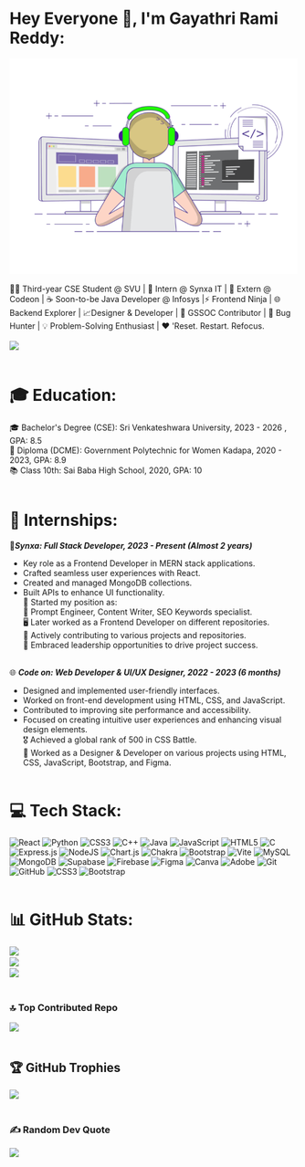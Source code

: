 # Hey Everyone 👋, I'm Gayathri Rami Reddy:

<p align="right"><img src="https://raw.githubusercontent.com/devSouvik/devSouvik/master/gif3.gif" alt="gayathri"></p>

👨‍💻 Third-year CSE Student @ SVU  |  🌟 Intern @ Synxa IT  | 🔧 Extern @ Codeon  | ☕ Soon-to-be Java Developer @ Infosys |⚡ Frontend Ninja  |  🌐 Backend Explorer |  📈Designer & Developer  |  🚀 GSSOC Contributor | 🐞 Bug Hunter | 💡 Problem-Solving Enthusiast | ❤️ 'Reset. Restart. Refocus.
<br><br>[![](https://visitcount.itsvg.in/api?id=RAMIREDDYGAYATHRI02&icon=1&color=0)](https://visitcount.itsvg.in)<br><br>

# 🎓 Education:     
🎓 Bachelor's Degree (CSE): Sri Venkateshwara University, 2023 - 2026 , GPA: 8.5<br>       🎒 Diploma (DCME): Government Polytechnic for Women Kadapa, 2020 - 2023, GPA: 8.9<br>       📚 Class 10th: Sai Baba High School, 2020, GPA: 10<br><br>

# 🌟 Internships:

   🏢<b><i>Synxa: Full Stack Developer, 2023 - Present (Almost 2 years)</i></b><br>         
  - Key role as a Frontend Developer in MERN stack applications.<br>
  - Crafted seamless user experiences with React.<br>
  - Created and managed MongoDB collections.<br>
  - Built APIs to enhance UI functionality.<br>
  🌟 Started my position as:<br>
         📑 Prompt Engineer, Content Writer, SEO Keywords specialist.<br>
         🖥️ Later worked as a Frontend Developer on different repositories.<br>
         💼 Actively contributing to various projects and repositories.<br>
         🎯 Embraced leadership opportunities to drive project success.<br><br>
  
  🌐 <b><i>Code on: Web Developer & UI/UX Designer, 2022 - 2023 (6 months)</i></b><br>           
  - Designed and implemented user-friendly interfaces.<br> 
  - Worked on front-end development using HTML, CSS, and JavaScript.<br>  
  - Contributed to improving site performance and accessibility.<br> 
  - Focused on creating intuitive user experiences and enhancing visual design elements.<br>
         🎖 Achieved a global rank of 500 in CSS Battle.<br>
         🎨 Worked as a Designer & Developer on various projects using HTML, CSS, JavaScript, Bootstrap, and Figma.<br><br>

# 💻 Tech Stack:
![React](https://img.shields.io/badge/react-%2320232a.svg?style=for-the-badge&logo=react&logoColor=%2361DAFB) ![Python](https://img.shields.io/badge/python-3670A0?style=for-the-badge&logo=python&logoColor=ffdd54) ![CSS3](https://img.shields.io/badge/css3-%231572B6.svg?style=for-the-badge&logo=css3&logoColor=white) ![C++](https://img.shields.io/badge/c++-%2300599C.svg?style=for-the-badge&logo=c%2B%2B&logoColor=white) ![Java](https://img.shields.io/badge/java-%23ED8B00.svg?style=for-the-badge&logo=openjdk&logoColor=white) ![JavaScript](https://img.shields.io/badge/javascript-%23323330.svg?style=for-the-badge&logo=javascript&logoColor=%23F7DF1E) ![HTML5](https://img.shields.io/badge/html5-%23E34F26.svg?style=for-the-badge&logo=html5&logoColor=white)  ![C](https://img.shields.io/badge/c-%2300599C.svg?style=for-the-badge&logo=c&logoColor=white) ![Express.js](https://img.shields.io/badge/express.js-%23404d59.svg?style=for-the-badge&logo=express&logoColor=%2361DAFB) ![NodeJS](https://img.shields.io/badge/node.js-6DA55F?style=for-the-badge&logo=node.js&logoColor=white) ![Chart.js](https://img.shields.io/badge/chart.js-F5788D.svg?style=for-the-badge&logo=chart.js&logoColor=white) ![Chakra](https://img.shields.io/badge/chakra-%234ED1C5.svg?style=for-the-badge&logo=chakraui&logoColor=white) ![Bootstrap](https://img.shields.io/badge/bootstrap-%238511FA.svg?style=for-the-badge&logo=bootstrap&logoColor=white) ![Vite](https://img.shields.io/badge/vite-%23646CFF.svg?style=for-the-badge&logo=vite&logoColor=white) ![MySQL](https://img.shields.io/badge/mysql-4479A1.svg?style=for-the-badge&logo=mysql&logoColor=white) ![MongoDB](https://img.shields.io/badge/MongoDB-%234ea94b.svg?style=for-the-badge&logo=mongodb&logoColor=white) ![Supabase](https://img.shields.io/badge/Supabase-3ECF8E?style=for-the-badge&logo=supabase&logoColor=white) ![Firebase](https://img.shields.io/badge/firebase-a08021?style=for-the-badge&logo=firebase&logoColor=ffcd34) ![Figma](https://img.shields.io/badge/figma-%23F24E1E.svg?style=for-the-badge&logo=figma&logoColor=white) ![Canva](https://img.shields.io/badge/Canva-%2300C4CC.svg?style=for-the-badge&logo=Canva&logoColor=white) ![Adobe](https://img.shields.io/badge/adobe-%23FF0000.svg?style=for-the-badge&logo=adobe&logoColor=white) ![Git](https://img.shields.io/badge/git-%23F05033.svg?style=for-the-badge&logo=git&logoColor=white) ![GitHub](https://img.shields.io/badge/github-%23121011.svg?style=for-the-badge&logo=github&logoColor=white) ![CSS3](https://img.shields.io/badge/css3-%231572B6.svg?style=for-the-badge&logo=css3&logoColor=white) ![Bootstrap](https://img.shields.io/badge/bootstrap-%238511FA.svg?style=for-the-badge&logo=bootstrap&logoColor=white) 
<br><br>
# 📊 GitHub Stats:
![](https://github-readme-stats.vercel.app/api?username=RAMIREDDYGAYATHRI02&theme=radical&hide_border=false&include_all_commits=true&count_private=true)<br/>
![](https://github-readme-streak-stats.herokuapp.com/?user=RAMIREDDYGAYATHRI02&theme=radical&hide_border=false)<br/>
![](https://github-readme-stats.vercel.app/api/top-langs/?username=RAMIREDDYGAYATHRI02&theme=radical&hide_border=false&include_all_commits=true&count_private=true&layout=compact)
<br><br>
### 🔝 Top Contributed Repo
![](https://github-contributor-stats.vercel.app/api?username=RAMIREDDYGAYATHRI02&limit=5&theme=radical&combine_all_yearly_contributions=true)
<br><br>
## 🏆 GitHub Trophies
![](https://github-profile-trophy.vercel.app/?username=RAMIREDDYGAYATHRI02&theme=radical&no-frame=true&no-bg=false&margin-w=4)
<br><br>
### ✍️ Random Dev Quote
![](https://quotes-github-readme.vercel.app/api?type=vetical&theme=radical)
<!-- Proudly created with GPRM ( https://gprm.itsvg.in ) -->
